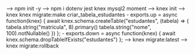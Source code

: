 --> npm init -y
--> npm i dotenv jest knex mysql2 moment
--> knex init
--> knex knex migrate:make criar_tabela_estudantes
    - exports.up = async function(knex) {
        await knex.schema.createTable("estudantes", (tabela) => {
            tabela.string("matricula", 8).primary()
            tabela.string("nome", 100).notNullable()
        })
      };
    - exports.down = async function(knex) {
        await knex.schema.dropTableIfExists("estudantes")
      };
--> knex migrate:latest
--> knex migrate:rollback